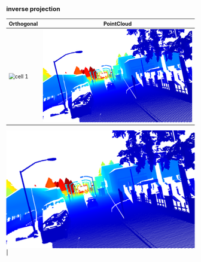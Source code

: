### inverse projection


Orthogonal | PointCloud
------------ | -------------
![cell 1](https://github.com/dparksports/inverse-projection/blob/master/orthongal.png) | ![cell 2](https://github.com/dparksports/inverse-projection/blob/master/pointcloud.png)

![screenshot](https://github.com/dparksports/inverse-projection/blob/master/pointcloud.png) |
